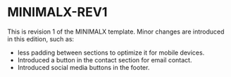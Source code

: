 # MINIMALX-REV1

This is revision 1 of the MINIMALX template. Minor changes are introduced in this edition, such as: 
* less padding between sections to optimize it for mobile devices. 
* Introduced a button in the contact section for email contact. 
* Introduced social media buttons in the footer.
